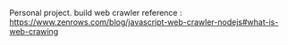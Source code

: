 Personal project.
build web crawler
reference : https://www.zenrows.com/blog/javascript-web-crawler-nodejs#what-is-web-crawing
